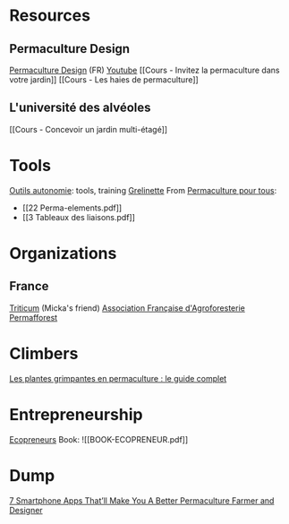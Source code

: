# Resources
## Permaculture Design
[Permaculture Design](https://www.permaculturedesign.fr/) (FR)
[Youtube](https://www.youtube.com/c/PermacultureDesign/videos)
[[Cours - Invitez la permaculture dans votre jardin]]
[[Cours - Les haies de permaculture]]
## L'université des alvéoles
[[Cours - Concevoir un jardin multi-étagé]]
# Tools
[Outils autonomie](https://www.outils-autonomie.fr/): tools, training
[Grelinette](https://www.permaculturedesign.fr/grelinette-outil-permaculture-indispensable-jardinage-sol-vivant/)
From [Permaculture pour tous](https://permaculturepourtous.com/):
- [[22 Perma-elements.pdf]]
- [[3 Tableaux des liaisons.pdf]]
# Organizations
## France
[Triticum](https://www.triticum.fr/) (Micka's friend)
[Association Française d'Agroforesterie](https://www.agroforesterie.fr/)
[Permafforest](https://permafforest.fr/)
# Climbers
[Les plantes grimpantes en permaculture : le guide complet](https://www.permaculturedesign.fr/plantes-grimpantes-permaculture/)
# Entrepreneurship
[Ecopreneurs](https://ecopreneur.fr/)
Book:
	![[BOOK-ECOPRENEUR.pdf]]
# Dump
[7 Smartphone Apps That’ll Make You A Better Permaculture Farmer and Designer](https://permacultureapprentice.com/permaculture-apps/)
